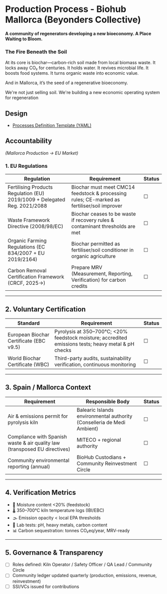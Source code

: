 # Production Process - Biohub Mallorca (Beyonders Collective)

**A community of regenerators developing a new bioeconomy. A Place Waiting to Bloom.**

### The Fire Beneath the Soil
At its core is biochar—carbon-rich soil made from local biomass waste. It locks away CO₂ for centuries. It holds water. It revives microbial life. It boosts food systems. It turns organic waste into economic value.

And in Mallorca, it’s the seed of a regenerative bioeconomy.

We're not just selling soil. We're building a new economic
operating system for regeneration

## Design

- [Processes Definition Template (YAML)](https://github.com/selfdriven-foundation/onboarding/blob/main/use-cases/beyonders-collective-biohub-mallorca/use-cases-biohub-mallorca-process-production.yaml)


## Accountability
*(Mallorca Production → EU Market)*


### 1. EU Regulations

| Regulation | Requirement | Status |
|------------|-------------|--------|
| Fertilising Products Regulation (EU) 2019/1009 + Delegated Reg. 2021/2088 | Biochar must meet CMC14 feedstock & processing rules; CE-marked as fertiliser/soil improver | ☐ |
| Waste Framework Directive (2008/98/EC) | Biochar ceases to be waste if recovery rules & contaminant thresholds are met | ☐ |
| Organic Farming Regulations (EC 834/2007 + EU 2019/2164) | Biochar permitted as fertiliser/soil conditioner in organic agriculture | ☐ |
| Carbon Removal Certification Framework (CRCF, 2025→) | Prepare MRV (Measurement, Reporting, Verification) for carbon credits | ☐ |

---

## 2. Voluntary Certification

| Standard | Requirement | Status |
|----------|-------------|--------|
| European Biochar Certificate (EBC v9.5) | Pyrolysis at 350–700°C; <20% feedstock moisture; accredited emissions tests; heavy metal & pH checks | ☐ |
| World Biochar Certificate (WBC) | Third-party audits, sustainability verification, continuous monitoring | ☐ |

---

## 3. Spain / Mallorca Context

| Requirement | Responsible Body | Status |
|-------------|------------------|--------|
| Air & emissions permit for pyrolysis kiln | Balearic Islands environmental authority (Conselleria de Medi Ambient) | ☐ |
| Compliance with Spanish waste & air quality law (transposed EU directives) | MITECO + regional authority | ☐ |
| Community environmental reporting (annual) | BioHub Custodians + Community Reinvestment Circle | ☐ |

---

## 4. Verification Metrics

- 📏 Moisture content <20% (feedstock)  
- 🌡 350–700°C kiln temperature logs (IBI/EBC)  
- 🌫 Emission opacity < local EPA thresholds  
- 🧪 Lab tests: pH, heavy metals, carbon content  
- 📊 Carbon sequestration: tonnes CO₂eq/year, MRV-ready  

---

## 5. Governance & Transparency

- ☐ Roles defined: Kiln Operator / Safety Officer / QA Lead / Community Circle  
- ☐ Community ledger updated quarterly (production, emissions, revenue, reinvestment)  
- ☐ SSI/VCs issued for contributions  